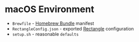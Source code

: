 # macOS Environment

- `Brewfile` - [Homebrew Bundle](https://github.com/Homebrew/homebrew-bundle) manifest
- `RectangleConfig.json` - exported [Rectangle](https://github.com/rxhanson/Rectangle) configuration
- `setup.sh` - reasonable `defaults`
